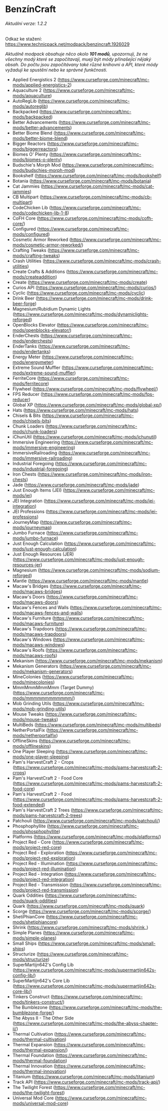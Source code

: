 # BenzínCraft 

###### Aktuální verze: 1.2.2

Odkaz ke stažení: https://www.technicpack.net/modpack/benzincraft.1926029

*_Aktuálně modpack obsahuje něco okolo **101 modů**, upozornuji, že ne všechny modý které se započítavají, muejí být módy přinašející nějaký obsah. Do počtu jsou započítávany také různé knihovni a API, které módy vyžadují ke spustění nebo ke správné funkčnosti._*

- Applied Energistics 2 (https://www.curseforge.com/minecraft/mc-mods/applied-energistics-2)
- Aquaculture 2 (https://www.curseforge.com/minecraft/mc-mods/aquaculture)
- AutoRegLib (https://www.curseforge.com/minecraft/mc-mods/autoreglib)
- Backpacked (https://www.curseforge.com/minecraft/mc-mods/backpacked)
- Better Advancements (https://www.curseforge.com/minecraft/mc-mods/better-advancements)
- Better Biome Blend (https://www.curseforge.com/minecraft/mc-mods/better-biome-blend)
- Bigger Reactors (https://www.curseforge.com/minecraft/mc-mods/biggerreactors)
- Biomes O' Plenty (https://www.curseforge.com/minecraft/mc-mods/biomes-o-plenty)
- Budschie's Morph Mod (https://www.curseforge.com/minecraft/mc-mods/budschies-morph-mod)
- Bookshelf (https://www.curseforge.com/minecraft/mc-mods/bookshelf)
- Botania (https://www.curseforge.com/minecraft/mc-mods/botania)
- Cat Jammies (https://www.curseforge.com/minecraft/mc-mods/cat-jammies)
- CB Multipart (https://www.curseforge.com/minecraft/mc-mods/cb-multipart)
- CodeChicken Lib (https://www.curseforge.com/minecraft/mc-mods/codechicken-lib-1-8)
- CoFH Core (https://www.curseforge.com/minecraft/mc-mods/cofh-core/)
- Configured (https://www.curseforge.com/minecraft/mc-mods/configured)
- Cosmetic Armor Reworked (https://www.curseforge.com/minecraft/mc-mods/cosmetic-armor-reworked/)
- Crafting Tweaks (https://www.curseforge.com/minecraft/mc-mods/crafting-tweaks)
- Crash Utilities (https://www.curseforge.com/minecraft/mc-mods/crash-utilities)
- Create Crafts & Additions (https://www.curseforge.com/minecraft/mc-mods/createaddition)
- Create (https://www.curseforge.com/minecraft/mc-mods/create)
- Curios API (https://www.curseforge.com/minecraft/mc-mods/curios/)
- Cyclic (https://www.curseforge.com/minecraft/mc-mods/cyclic)
- Drink Beer (https://www.curseforge.com/minecraft/mc-mods/drink-beer-forge)
- Magnesium/Rubidium Dynamic Lights (https://www.curseforge.com/minecraft/mc-mods/dynamiclights-reforged)
- OpenBlocks Elevator (https://www.curseforge.com/minecraft/mc-mods/openblocks-elevator/)
- EnderChests (https://www.curseforge.com/minecraft/mc-mods/enderchests)
- EnderTanks (https://www.curseforge.com/minecraft/mc-mods/endertanks)
- Energy Meter (https://www.curseforge.com/minecraft/mc-mods/energymeter)
- Extreme Sound Muffler (https://www.curseforge.com/minecraft/mc-mods/extreme-sound-muffler)
- FerriteCore (https://www.curseforge.com/minecraft/mc-mods/ferritecore)
- Flywheel (https://www.curseforge.com/minecraft/mc-mods/flywheel/)
- FPS Reducer (https://www.curseforge.com/minecraft/mc-mods/fps-reducer)
- Global XP (https://www.curseforge.com/minecraft/mc-mods/global-xp/)
- Hats (https://www.curseforge.com/minecraft/mc-mods/hats)
- Chisels & Bits (https://www.curseforge.com/minecraft/mc-mods/chisels-bits)
- Chunk Loaders (https://www.curseforge.com/minecraft/mc-mods/chunk-loaders)
- iChunUtil (https://www.curseforge.com/minecraft/mc-mods/ichunutil)
- Immersive Engineering (https://www.curseforge.com/minecraft/mc-mods/immersive-engineering)
- ImmersiveRailroading (https://www.curseforge.com/minecraft/mc-mods/immersive-railroading)
- Industrial Foregoing (https://www.curseforge.com/minecraft/mc-mods/industrial-foregoing)
- Iron Chests (https://www.curseforge.com/minecraft/mc-mods/iron-chests)
- Jade (https://www.curseforge.com/minecraft/mc-mods/jade)
- Just Enough Items (JEI) (https://www.curseforge.com/minecraft/mc-mods/jei)
- JEI Integration (https://www.curseforge.com/minecraft/mc-mods/jei-integration)
- JEI Professions (https://www.curseforge.com/minecraft/mc-mods/jei-professions)
- JourneyMap (https://www.curseforge.com/minecraft/mc-mods/journeymap)
- Jumbo Furnace (https://www.curseforge.com/minecraft/mc-mods/jumbo-furnace)
- Just Enough Calculation (https://www.curseforge.com/minecraft/mc-mods/just-enough-calculation)
- Just Enough Resources (JER) (https://www.curseforge.com/minecraft/mc-mods/just-enough-resources-jer)
- Magnesium (https://www.curseforge.com/minecraft/mc-mods/sodium-reforged)
- Mantle (https://www.curseforge.com/minecraft/mc-mods/mantle)
- Macaw's Bridges (https://www.curseforge.com/minecraft/mc-mods/macaws-bridges)
- Macaw's Doors (https://www.curseforge.com/minecraft/mc-mods/macaws-doors)
- Macaw's Fences and Walls (https://www.curseforge.com/minecraft/mc-mods/macaws-fences-and-walls)
- Macaw's Furniture (https://www.curseforge.com/minecraft/mc-mods/macaws-furniture)
- Macaw's Trapdoors (https://www.curseforge.com/minecraft/mc-mods/macaws-trapdoors)
- Macaw's Windows (https://www.curseforge.com/minecraft/mc-mods/macaws-windows)
- Macaw's Roofs (https://www.curseforge.com/minecraft/mc-mods/macaws-roofs)
- Mekanism (https://www.curseforge.com/minecraft/mc-mods/mekanism)
- Mekanism Generators (https://www.curseforge.com/minecraft/mc-mods/mekanism-generators)
- MineColonies (https://www.curseforge.com/minecraft/mc-mods/minecolonies)
- MmmMmmMmmMmm (Target Dummy) (https://www.curseforge.com/minecraft/mc-mods/mmmmmmmmmmmm/)
- Mob Grinding Utils (https://www.curseforge.com/minecraft/mc-mods/mob-grinding-utils)
- Mouse Tweaks (https://www.curseforge.com/minecraft/mc-mods/mouse-tweaks)
- MultiBeds (https://www.curseforge.com/minecraft/mc-mods/multibeds)
- NetherPortalFix (https://www.curseforge.com/minecraft/mc-mods/netherportalfix)
- OfflineSkins (https://www.curseforge.com/minecraft/mc-mods/offlineskins)
- One Player Sleeping (https://www.curseforge.com/minecraft/mc-mods/one-player-sleeping)
- Pam's HarvestCraft 2 - Crops (https://www.curseforge.com/minecraft/mc-mods/pams-harvestcraft-2-crops)
- Pam's HarvestCraft 2 - Food Core (https://www.curseforge.com/minecraft/mc-mods/pams-harvestcraft-2-food-core)
- Pam's HarvestCraft 2 - Food (https://www.curseforge.com/minecraft/mc-mods/pams-harvestcraft-2-food-extended)
- Pam's HarvestCraft 2  Trees (https://www.curseforge.com/minecraft/mc-mods/pams-harvestcraft-2-trees)
- Patchouli (https://www.curseforge.com/minecraft/mc-mods/patchouli/)
- Phosphophyllite (https://www.curseforge.com/minecraft/mc-mods/phosphophyllite)
- Platforms (https://www.curseforge.com/minecraft/mc-mods/platforms/)
- Project Red - Core (https://www.curseforge.com/minecraft/mc-mods/project-red-core)
- Project Red - Exploration (https://www.curseforge.com/minecraft/mc-mods/project-red-exploration)
- Project Red - Illumination (https://www.curseforge.com/minecraft/mc-mods/project-red-illumination)
- Project Red - Integration (https://www.curseforge.com/minecraft/mc-mods/project-red-integration)
- Project Red - Transmission (https://www.curseforge.com/minecraft/mc-mods/project-red-transmission)
- Quark Oddities (https://www.curseforge.com/minecraft/mc-mods/quark-oddities)
- Quark (https://www.curseforge.com/minecraft/mc-mods/quark)
- Scorge (https://www.curseforge.com/minecraft/mc-mods/scorge/)
- ShetiPhianCore (https://www.curseforge.com/minecraft/mc-mods/shetiphiancore)
- Shrink (https://www.curseforge.com/minecraft/mc-mods/shrink_)
- Simple Planes (https://www.curseforge.com/minecraft/mc-mods/simple-planes)
- Small Ships (https://www.curseforge.com/minecraft/mc-mods/small-ships)
- Structurize (https://www.curseforge.com/minecraft/mc-mods/structurize)
- SuperMartijn642's Config Lib (https://www.curseforge.com/minecraft/mc-mods/supermartijn642s-config-lib/)
- SuperMartijn642's Core Lib (https://www.curseforge.com/minecraft/mc-mods/supermartijn642s-core-lib/)
- Tinkers Construct (https://www.curseforge.com/minecraft/mc-mods/tinkers-construct/)
- The Bumblezone (https://www.curseforge.com/minecraft/mc-mods/the-bumblezone-forge/)
- The Abyss II - The Other Side (https://www.curseforge.com/minecraft/mc-mods/the-abyss-chapter-ii/)
- Thermal Cultivation (https://www.curseforge.com/minecraft/mc-mods/thermal-cultivation)
- Thermal Expansion (https://www.curseforge.com/minecraft/mc-mods/thermal-expansion/)
- Thermal Foundation (https://www.curseforge.com/minecraft/mc-mods/thermal-foundation)
- Thermal Innovation (https://www.curseforge.com/minecraft/mc-mods/thermal-innovation)
- Titanium (https://www.curseforge.com/minecraft/mc-mods/titanium)
- Track API (https://www.curseforge.com/minecraft/mc-mods/track-api/)
- The Twilight Forest (https://www.curseforge.com/minecraft/mc-mods/the-twilight-forest)
- Universal Mod Core (https://www.curseforge.com/minecraft/mc-mods/universal-mod-core)
